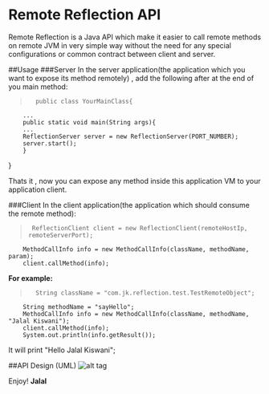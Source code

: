 # Remote Reflection API
Remote Reflection is a Java API which make it easier to call remote methods on remote JVM in very simple way without the need for any special configurations or common contract between client and server.

##Usage
###Server 
In the server application(the application which you want to expose its method remotely) , add the following after at the end of you main method:
>	    public class YourMainClass{
		...
	    public static void main(String args){
	    ...	    
	    ReflectionServer server = new ReflectionServer(PORT_NUMBER);
	    server.start();
		}
   }
 
Thats it , now you can expose any method inside this application VM to your application client.
 
###Client
In the client application(the application which should consume the remote method):
>      ReflectionClient client = new ReflectionClient(remoteHostIp, remoteServerPort);
		MethodCallInfo info = new MethodCallInfo(className, methodName, param);
		client.callMethod(info);		

**For example:**		
>		String className = "com.jk.reflection.test.TestRemoteObject";
		String methodName = "sayHello";
		MethodCallInfo info = new MethodCallInfo(className, methodName, "Jalal Kiswani");
		client.callMethod(info);
		System.out.println(info.getResult());
		
It will print "Hello Jalal Kiswani";
		
##API Design (UML)
![alt tag](https://github.com/kiswanij/remote-reflection/blob/master/design/RemoteReflection-API-UML.PNG)

Enjoy! 
**Jalal**

 
